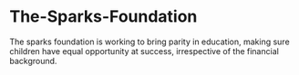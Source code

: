 # The-Sparks-Foundation
The sparks foundation is working to bring parity in education, making sure children have equal opportunity at success, irrespective of the financial background.

